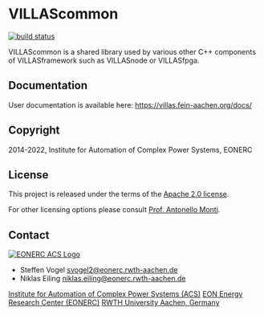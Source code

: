 # VILLAScommon

[![build status](https://git.rwth-aachen.de/acs/public/villas/common/badges/master/build.svg)](https://git.rwth-aachen.de/acs/public/villas/common/commits/master)

VILLAScommon is a shared library used by various other C++ components of VILLASframework such as VILLASnode or VILLASfpga.

## Documentation

User documentation is available here: <https://villas.fein-aachen.org/docs/>

## Copyright

2014-2022, Institute for Automation of Complex Power Systems, EONERC

## License

This project is released under the terms of the [Apache 2.0 license](COPYING.md).

For other licensing options please consult [Prof. Antonello Monti](mailto:amonti@eonerc.rwth-aachen.de).

## Contact

[![EONERC ACS Logo](doc/pictures/eonerc_logo.png)](http://www.acs.eonerc.rwth-aachen.de)

- Steffen Vogel <svogel2@eonerc.rwth-aachen.de>
- Niklas Eiling <niklas.eiling@eonerc.rwth-aachen.de>

[Institute for Automation of Complex Power Systems (ACS)](http://www.acs.eonerc.rwth-aachen.de)
[EON Energy Research Center (EONERC)](http://www.eonerc.rwth-aachen.de)
[RWTH University Aachen, Germany](http://www.rwth-aachen.de)

